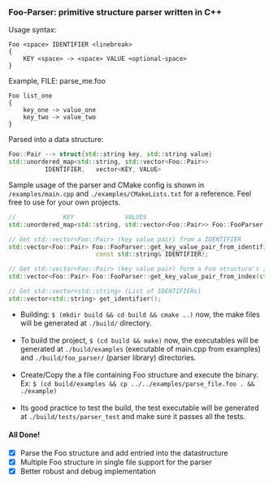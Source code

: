 ### Foo-Parser: primitive structure parser written in C++

Usage syntax:
```
Foo <space> IDENTIFIER <linebreak>
{
	KEY <space> -> <space> VALUE <optional-space>	
}
```

Example, FILE: parse_me.foo

```
Foo list_one 
{
	key_one -> value_one 
	key_two -> value_two 	
}
```

Parsed into a data structure:

```c++
Foo::Pair --> struct{std::string key, std::string value}
std::unordered_map<std::string, std::vector<Foo::Pair>>
		  IDENTIFIER,   vector<KEY, VALUE>
```

Sample usage of the parser and CMake config is shown in `/examples/main.cpp` and `./examples/CMakeLists.txt` for a reference. Feel free to use for your own projects.

```c++
//		       KEY              VALUES
std::unordered_map<std::string, std::vector<Foo::Pair>> Foo::FooParser::get_result();

// Get std::vector<Foo::Pair> (key value pair) from a IDENTIFIER
std::vector<Foo::Pair> Foo::FooParser::get_key_value_pair_from_identifier(
						const std::string& IDENTIFIER);

// Get std::vector<Foo::Pair> (key value pair) form a Foo structure's Index
std::vector<Foo::Pair> Foo::FooParser::get_key_value_pair_from_index(std::size_t INDEX);

// Get std::vector<std::string> (List of IDENTIFIERs)
std::vector<std::string> get_identifier();
```

* Building: `$ (mkdir build && cd build && cmake ..)` now, the make files will be generated at `./build/` directory. <br><br>
* To build the project, `$ (cd build && make)` now, the executables will be generated at `./build/examples` (executable of main.cpp from examples) and `./build/foo_parser/` (parser library) directories. <br> <br> 
* Create/Copy the a file containing Foo structure and execute the binary. Ex: `$ (cd build/examples && cp ../../examples/parse_file.foo . && ./example)` <br><br> 
* Its good practice to test the build, the test executable will be generated at `./build/tests/parser_test` and make sure it passes all the tests.

#### All Done!

- [x] Parse the Foo structure and add entried into the datastructure
- [x] Multiple Foo structure in single file support for the parser
- [x] Better robust and debug implementation

